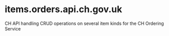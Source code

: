 # items.orders.api.ch.gov.uk
CH API handling CRUD operations on several item kinds for the CH Ordering Service

